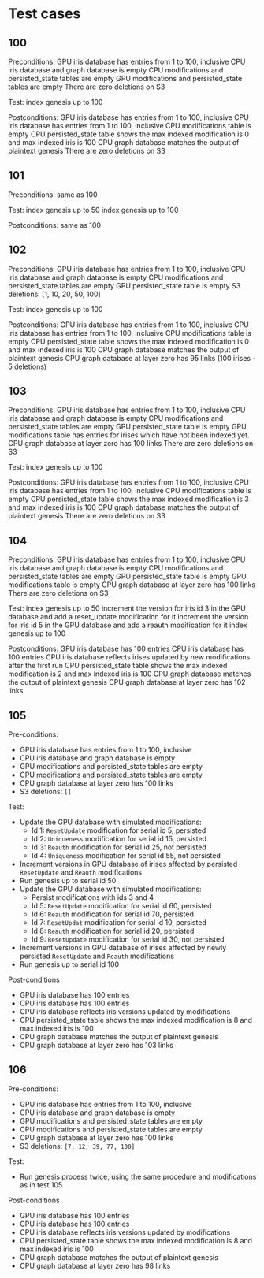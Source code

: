 # Test cases

## 100

Preconditions:
GPU iris database has entries from 1 to 100, inclusive
CPU iris database and graph database is empty
CPU modifications and persisted_state tables are empty
GPU modifications and persisted_state tables are empty
There are zero deletions on S3

Test:
index genesis up to 100

Postconditions:
GPU iris database has entries from 1 to 100, inclusive
CPU iris database has entries from 1 to 100, inclusive
CPU modifications table is empty
CPU persisted_state table shows the max indexed modification is 0 and max indexed iris is 100
CPU graph database matches the output of plaintext genesis
There are zero deletions on S3

## 101

Preconditions:
same as 100

Test:
index genesis up to 50
index genesis up to 100

Postconditions:
same as 100

## 102

Preconditions:
GPU iris database has entries from 1 to 100, inclusive
CPU iris database and graph database is empty
CPU modifications and persisted_state tables are empty
GPU persisted_state table is empty
S3 deletions: [1, 10, 20, 50, 100]

Test:
index genesis up to 100

Postconditions:
GPU iris database has entries from 1 to 100, inclusive
CPU iris database has entries from 1 to 100, inclusive
CPU modifications table is empty
CPU persisted_state table shows the max indexed modification is 0 and max indexed iris is 100
CPU graph database matches the output of plaintext genesis
CPU graph database at layer zero has 95 links (100 irises - 5 deletions)

## 103

Preconditions:
GPU iris database has entries from 1 to 100, inclusive
CPU iris database and graph database is empty
CPU modifications and persisted_state tables are empty
GPU persisted_state table is empty
GPU modifications table has entries for irises which have not been indexed yet.
CPU graph database at layer zero has 100 links
There are zero deletions on S3

Test:
index genesis up to 100

Postconditions:
GPU iris database has entries from 1 to 100, inclusive
CPU iris database has entries from 1 to 100, inclusive
CPU modifications table is empty
CPU persisted_state table shows the max indexed modification is 3 and max indexed iris is 100
CPU graph database matches the output of plaintext genesis
There are zero deletions on S3

## 104

Preconditions:
GPU iris database has entries from 1 to 100, inclusive
CPU iris database and graph database is empty
CPU modifications and persisted_state tables are empty
GPU persisted_state table is empty
GPU modifications table is empty
CPU graph database at layer zero has 100 links
There are zero deletions on S3

Test:
index genesis up to 50
increment the version for iris id 3 in the GPU database and add a reset_update modification for it
increment the version for iris id 5 in the GPU database and add a reauth modification for it
index genesis up to 100

Postconditions:
GPU iris database has 100 entries
CPU iris database has 100 entries
CPU iris database reflects irises updated by new modifications after the first run
CPU persisted_state table shows the max indexed modification is 2 and max indexed iris is 100
CPU graph database matches the output of plaintext genesis
CPU graph database at layer zero has 102 links

## 105

Pre-conditions:
- GPU iris database has entries from 1 to 100, inclusive
- CPU iris database and graph database is empty
- GPU modifications and persisted_state tables are empty
- CPU modifications and persisted_state tables are empty
- CPU graph database at layer zero has 100 links
- S3 deletions: `[]`

Test:
- Update the GPU database with simulated modifications:
    - Id 1: `ResetUpdate` modification for serial id 5, persisted
    - Id 2: `Uniqueness` modification for serial id 15, persisted
    - Id 3: `Reauth` modification for serial id 25, not persisted
    - Id 4: `Uniqueness` modification for serial id 55, not persisted
- Increment versions in GPU database of irises affected by persisted `ResetUpdate` and `Reauth` modifications
- Run genesis up to serial id 50
- Update the GPU database with simulated modifications:
    - Persist modifications with ids 3 and 4
    - Id 5: `ResetUpdate` modification for serial id 60, persisted
    - Id 6: `Reauth` modification for serial id 70, persisted
    - Id 7: `ResetUpdat` modification for serial id 10, persisted
    - Id 8: `Reauth` modification for serial id 20, persisted
    - Id 9: `ResetUpdate` modification for serial id 30, not persisted
- Increment versions in GPU database of irises affected by newly persisted `ResetUpdate` and `Reauth` modifications
- Run genesis up to serial id 100

Post-conditions
- GPU iris database has 100 entries
- CPU iris database has 100 entries
- CPU iris database reflects iris versions updated by modifications
- CPU persisted_state table shows the max indexed modification is 8 and max indexed iris is 100
- CPU graph database matches the output of plaintext genesis
- CPU graph database at layer zero has 103 links


## 106

Pre-conditions:
- GPU iris database has entries from 1 to 100, inclusive
- CPU iris database and graph database is empty
- GPU modifications and persisted_state tables are empty
- CPU modifications and persisted_state tables are empty
- CPU graph database at layer zero has 100 links
- S3 deletions: `[7, 12, 39, 77, 100]`

Test:
- Run genesis process twice, using the same procedure and modifications as in test 105

Post-conditions
- GPU iris database has 100 entries
- CPU iris database has 100 entries
- CPU iris database reflects iris versions updated by modifications
- CPU persisted_state table shows the max indexed modification is 8 and max indexed iris is 100
- CPU graph database matches the output of plaintext genesis
- CPU graph database at layer zero has 98 links
